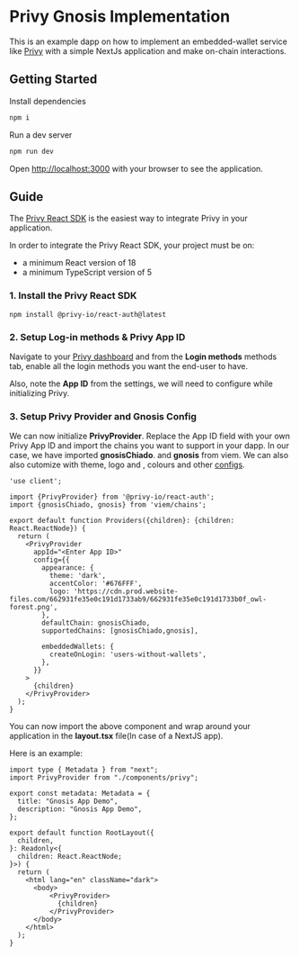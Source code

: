 # Privy Gnosis Implementation
This is an example dapp on how to implement an embedded-wallet service like [Privy](https://www.privy.io/) with a simple NextJs application and make on-chain interactions.

## Getting Started
Install dependencies
```bash
npm i
```
Run a dev server
```bash
npm run dev
```

Open [http://localhost:3000](http://localhost:3000) with your browser to see the application.


## Guide

The [Privy React SDK](https://www.npmjs.com/package/@privy-io/react-auth) is the easiest way to integrate Privy in your
application.

In order to integrate the Privy React SDK, your project must be on:

- a minimum React version of 18
- a minimum TypeScript version of 5

### 1. Install the Privy React SDK

```shell
npm install @privy-io/react-auth@latest
```

### 2. Setup Log-in methods & Privy App ID

Navigate to your [Privy dashboard](https://dashboard.privy.io/apps) and from the **Login methods** methods tab, enable all the login methods you want the end-user to have.

Also, note the **App ID** from the settings, we will need to configure while initializing Privy.

### 3. Setup Privy Provider and Gnosis Config

We can now initialize **PrivyProvider**. Replace the App ID field with your own Privy App ID and import the chains you want to support in your dapp. In our case, we have imported **gnosisChiado**. and **gnosis** from viem. We can also also cutomize with theme, logo and , colours and other [configs](https://docs.privy.io/guide/react/configuration/appearance#app-name).

```shell
'use client';

import {PrivyProvider} from '@privy-io/react-auth';
import {gnosisChiado, gnosis} from 'viem/chains';

export default function Providers({children}: {children: React.ReactNode}) {
  return (
    <PrivyProvider
      appId="<Enter App ID>"
      config={{
        appearance: {
          theme: 'dark',
          accentColor: '#676FFF',
          logo: 'https://cdn.prod.website-files.com/662931fe35e0c191d1733ab9/662931fe35e0c191d1733b0f_owl-forest.png',
        },
        defaultChain: gnosisChiado,
        supportedChains: [gnosisChiado,gnosis], 

        embeddedWallets: {
          createOnLogin: 'users-without-wallets',
        },
      }}
    >
      {children}
    </PrivyProvider>
  );
}
```


You can now import the above component and wrap around your application in the **layout.tsx** file(In case of a NextJS app).

Here is an example:

```shell
import type { Metadata } from "next";
import PrivyProvider from "./components/privy"; 

export const metadata: Metadata = {
  title: "Gnosis App Demo",
  description: "Gnosis App Demo",
};

export default function RootLayout({
  children,
}: Readonly<{
  children: React.ReactNode;
}>) {
  return (
    <html lang="en" className="dark"> 
      <body>
          <PrivyProvider> 
            {children} 
          </PrivyProvider>
      </body>
    </html>
  );
}

```
